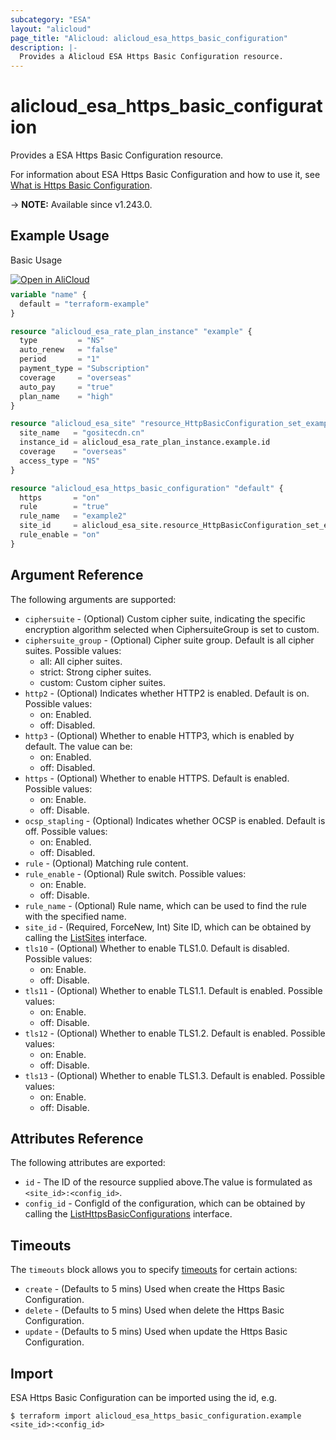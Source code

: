 ```yaml
---
subcategory: "ESA"
layout: "alicloud"
page_title: "Alicloud: alicloud_esa_https_basic_configuration"
description: |-
  Provides a Alicloud ESA Https Basic Configuration resource.
---
```


# alicloud_esa_https_basic_configuration

Provides a ESA Https Basic Configuration resource.



For information about ESA Https Basic Configuration and how to use it, see [What is Https Basic Configuration](https://next.api.alibabacloud.com/document/ESA/2024-09-10/CreateHttpsBasicConfiguration).

-> **NOTE:** Available since v1.243.0.

## Example Usage

Basic Usage

<div style="display: block;margin-bottom: 40px;"><div class="oics-button" style="float: right;position: absolute;margin-bottom: 10px;">
  <a href="https://api.aliyun.com/terraform?resource=alicloud_esa_https_basic_configuration&exampleId=43bfc1d9-2d7c-704e-3f81-4a5cead1c591c084b424&activeTab=example&spm=docs.r.esa_https_basic_configuration.0.43bfc1d92d&intl_lang=EN_US" target="_blank">
    <img alt="Open in AliCloud" src="https://img.alicdn.com/imgextra/i1/O1CN01hjjqXv1uYUlY56FyX_!!6000000006049-55-tps-254-36.svg" style="max-height: 44px; max-width: 100%;">
  </a>
</div></div>

```terraform
variable "name" {
  default = "terraform-example"
}

resource "alicloud_esa_rate_plan_instance" "example" {
  type         = "NS"
  auto_renew   = "false"
  period       = "1"
  payment_type = "Subscription"
  coverage     = "overseas"
  auto_pay     = "true"
  plan_name    = "high"
}

resource "alicloud_esa_site" "resource_HttpBasicConfiguration_set_example" {
  site_name   = "gositecdn.cn"
  instance_id = alicloud_esa_rate_plan_instance.example.id
  coverage    = "overseas"
  access_type = "NS"
}

resource "alicloud_esa_https_basic_configuration" "default" {
  https       = "on"
  rule        = "true"
  rule_name   = "example2"
  site_id     = alicloud_esa_site.resource_HttpBasicConfiguration_set_example.id
  rule_enable = "on"
}
```

## Argument Reference

The following arguments are supported:
* `ciphersuite` - (Optional) Custom cipher suite, indicating the specific encryption algorithm selected when CiphersuiteGroup is set to custom.
* `ciphersuite_group` - (Optional) Cipher suite group. Default is all cipher suites. Possible values:
  - all: All cipher suites.
  - strict: Strong cipher suites.
  - custom: Custom cipher suites.
* `http2` - (Optional) Indicates whether HTTP2 is enabled. Default is on. Possible values:
  - on: Enabled.
  - off: Disabled.
* `http3` - (Optional) Whether to enable HTTP3, which is enabled by default. The value can be:
  - on: Enabled. 
  - off: Disabled.
* `https` - (Optional) Whether to enable HTTPS. Default is enabled. Possible values:
  - on: Enable.
  - off: Disable.
* `ocsp_stapling` - (Optional) Indicates whether OCSP is enabled. Default is off. Possible values:
  - on: Enabled.
  - off: Disabled.
* `rule` - (Optional) Matching rule content.
* `rule_enable` - (Optional) Rule switch. Possible values:
  - on: Enable.
  - off: Disable.
* `rule_name` - (Optional) Rule name, which can be used to find the rule with the specified name.
* `site_id` - (Required, ForceNew, Int) Site ID, which can be obtained by calling the [ListSites](~~ListSites~~) interface.
* `tls10` - (Optional) Whether to enable TLS1.0. Default is disabled. Possible values:
  - on: Enable.
  - off: Disable.
* `tls11` - (Optional) Whether to enable TLS1.1. Default is enabled. Possible values:
  - on: Enable.
  - off: Disable.
* `tls12` - (Optional) Whether to enable TLS1.2. Default is enabled. Possible values:
  - on: Enable.
  - off: Disable.
* `tls13` - (Optional) Whether to enable TLS1.3. Default is enabled. Possible values:
  - on: Enable.
  - off: Disable.

## Attributes Reference

The following attributes are exported:
* `id` - The ID of the resource supplied above.The value is formulated as `<site_id>:<config_id>`.
* `config_id` - ConfigId of the configuration, which can be obtained by calling the [ListHttpsBasicConfigurations](https://www.alibabacloud.com/help/en/doc-detail/2867470.html) interface.

## Timeouts

The `timeouts` block allows you to specify [timeouts](https://www.terraform.io/docs/configuration-0-11/resources.html#timeouts) for certain actions:
* `create` - (Defaults to 5 mins) Used when create the Https Basic Configuration.
* `delete` - (Defaults to 5 mins) Used when delete the Https Basic Configuration.
* `update` - (Defaults to 5 mins) Used when update the Https Basic Configuration.

## Import

ESA Https Basic Configuration can be imported using the id, e.g.

```shell
$ terraform import alicloud_esa_https_basic_configuration.example <site_id>:<config_id>
```